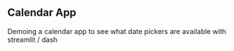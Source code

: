 ## Calendar App

Demoing a calendar app to see what date pickers are available with streamlit / dash

